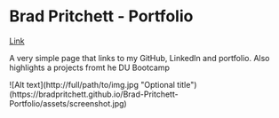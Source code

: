 <h1>Brad Pritchett - Portfolio</h1>
<a href="https://bradpritchett.github.io/Brad-Pritchett-Portfolio/" target="_blank">Link</a>
<p>A very simple page that links to my GitHub, LinkedIn and portfolio. Also highlights a projects fromt he DU Bootcamp</p>
![Alt text](http://full/path/to/img.jpg "Optional title")(https://bradpritchett.github.io/Brad-Pritchett-Portfolio/assets/screenshot.jpg)